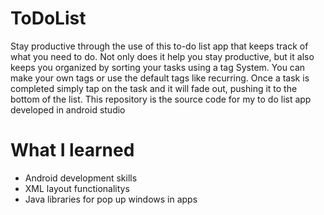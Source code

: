 # ToDoList
Stay productive through the use of this to-do list app that keeps track of what you need to do. Not only does it help you stay productive, but it also keeps you organized by sorting your tasks using a tag System. You can make your own tags or use the default tags like recurring. Once a task is completed simply tap on the task and it will fade out, pushing it to the bottom of the list.
This repository is the source code for my to do list app developed in android studio 

# What I learned
* Android development skills
* XML layout functionalitys
* Java libraries for pop up windows in apps
